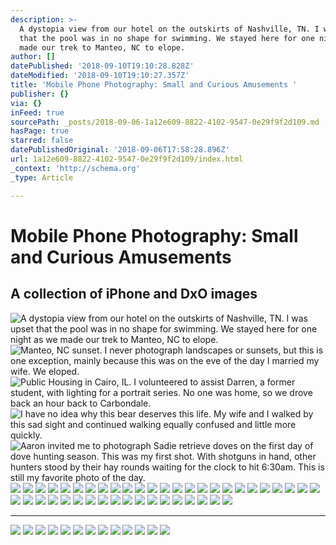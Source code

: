 ```yaml
---
description: >-
  A dystopia view from our hotel on the outskirts of Nashville, TN. I was upset
  that the pool was in no shape for swimming. We stayed here for one night as we
  made our trek to Manteo, NC to elope.
author: []
datePublished: '2018-09-10T19:10:28.828Z'
dateModified: '2018-09-10T19:10:27.357Z'
title: 'Mobile Phone Photography: Small and Curious Amusements '
publisher: {}
via: {}
inFeed: true
sourcePath: _posts/2018-09-06-1a12e609-8822-4102-9547-0e29f9f2d109.md
hasPage: true
starred: false
datePublishedOriginal: '2018-09-06T17:58:28.896Z'
url: 1a12e609-8822-4102-9547-0e29f9f2d109/index.html
_context: 'http://schema.org'
_type: Article

---
```

# Mobile Phone Photography: Small and Curious Amusements 

## A collection of iPhone and DxO images
![A dystopia view from our hotel on the outskirts of Nashville, TN. I was upset that the pool was in no shape for swimming. We stayed here for one night as we made our trek to Manteo, NC to elope.](https://the-grid-user-content.s3-us-west-2.amazonaws.com/82bf0583-63db-4867-a300-0575e10fe279.jpg)
![Manteo, NC sunset. I never photograph landscapes or sunsets, but this is one exception, mainly because this was on the eve of the day I married my wife. We eloped.](https://the-grid-user-content.s3-us-west-2.amazonaws.com/bc662463-a4c3-4a01-a0d2-715e85148c78.jpg)
![Public Housing in Cairo, IL. I volunteered to assist Darren, a former student, with lighting for a portrait series. No one was home, so we drove back an hour back to Carbondale.](https://the-grid-user-content.s3-us-west-2.amazonaws.com/e0073a67-115f-46d2-bbac-78c9bffa7fb8.jpg)
![I have no idea why this bear deserves this life. My wife and I walked by this sad sight and continued walking equally confused and little more quickly.](https://the-grid-user-content.s3-us-west-2.amazonaws.com/444bfe8c-0258-4f03-9ff0-fd7af341646c.jpg)
![Aaron invited me to photograph Sadie retrieve doves on the first day of dove hunting season.  This was my first shot. With shotguns in hand, other hunters stood by their hay rounds waiting for the clock to hit 6:30am. This is still my favorite photo of the day. ](https://the-grid-user-content.s3-us-west-2.amazonaws.com/9de2f4fb-2bc7-4fa9-a1b3-d02909abaf8c.jpg)
![](https://the-grid-user-content.s3-us-west-2.amazonaws.com/02adbcab-09e2-44ce-aa71-e3f0b6fff1dd.jpg)
![](https://the-grid-user-content.s3-us-west-2.amazonaws.com/88c2e433-9894-417a-a551-5dfdcd322ef9.jpg)
![](https://the-grid-user-content.s3-us-west-2.amazonaws.com/2fbac2cc-b49e-4300-9920-4ac2304d06ef.jpg)
![](https://the-grid-user-content.s3-us-west-2.amazonaws.com/2b729fc4-39a4-4bdf-ad9d-ba16c7ea0bbc.jpg)
![](https://the-grid-user-content.s3-us-west-2.amazonaws.com/7ad34c25-f471-4725-ad4d-ec9af55fff24.jpg)
![](https://the-grid-user-content.s3-us-west-2.amazonaws.com/20dba4b3-3ba3-46ea-9747-85a95311cdc5.jpg)
![](https://the-grid-user-content.s3-us-west-2.amazonaws.com/b71cc1dd-dd35-4ccb-a6f0-5a4bb8440bbb.jpg)
![](https://the-grid-user-content.s3-us-west-2.amazonaws.com/4e3d49f8-0c3f-45ac-9a16-057f288bbd8b.jpg)
![](https://the-grid-user-content.s3-us-west-2.amazonaws.com/9cd8b1a5-8fec-452c-a3a2-ecd7c5e4a348.jpg)
![](https://the-grid-user-content.s3-us-west-2.amazonaws.com/ada48e9e-4b69-433b-b807-c69678282e43.jpg)
![](https://the-grid-user-content.s3-us-west-2.amazonaws.com/96d74fbb-0a25-45db-9b3c-918d697b845a.jpg)
![](https://the-grid-user-content.s3-us-west-2.amazonaws.com/4de7ff88-e4c3-4a9e-adb8-c21ad5b7d992.jpg)
![](https://the-grid-user-content.s3-us-west-2.amazonaws.com/38492cd0-ae3b-4861-a930-ddc3de6b870f.jpg)
![](https://the-grid-user-content.s3-us-west-2.amazonaws.com/dd9086c9-5338-4e71-a0ca-a187579d5079.jpg)
![](https://the-grid-user-content.s3-us-west-2.amazonaws.com/9f7a8162-7b8d-4268-8c7f-40a4edacb07f.jpg)
![](https://the-grid-user-content.s3-us-west-2.amazonaws.com/50202a2c-2911-4c21-8690-a73a3414f60d.jpg)
![](https://the-grid-user-content.s3-us-west-2.amazonaws.com/7f2ec515-c21f-43da-83e6-f09d0b70208b.jpg)
![](https://the-grid-user-content.s3-us-west-2.amazonaws.com/39bae862-925b-435e-b6e1-b8ddbabeace6.jpg)
![](https://the-grid-user-content.s3-us-west-2.amazonaws.com/1a897e66-59c9-427f-9ec8-c0486449834b.jpg)
![](https://the-grid-user-content.s3-us-west-2.amazonaws.com/81dae9fd-000a-4072-89e2-a71084a87c7d.jpg)
![](https://the-grid-user-content.s3-us-west-2.amazonaws.com/1a3e354a-6203-4b24-84a4-28fbea856d45.jpg)
![](https://the-grid-user-content.s3-us-west-2.amazonaws.com/bffe37c4-309f-4d97-b415-81a2e95e73e8.jpg)
![](https://the-grid-user-content.s3-us-west-2.amazonaws.com/97abecaa-5fe8-4d87-829e-52c582bb6a53.jpg)
![](https://the-grid-user-content.s3-us-west-2.amazonaws.com/e7a86c6b-1040-4999-b6f5-118e50f55b51.jpg)
![](https://the-grid-user-content.s3-us-west-2.amazonaws.com/f9d26762-56bb-4780-ae1e-faaff2b5f65f.jpg)
![](https://the-grid-user-content.s3-us-west-2.amazonaws.com/21261f23-a202-4def-a51b-3aab5dcb7b55.jpg)
![](https://the-grid-user-content.s3-us-west-2.amazonaws.com/f4044be8-5b16-4658-9596-158514bf8714.jpg)
![](https://the-grid-user-content.s3-us-west-2.amazonaws.com/4b31eb73-422c-434c-9d6d-710bde60b6e3.jpg)
![](https://the-grid-user-content.s3-us-west-2.amazonaws.com/681cfa6b-b33b-43c0-af25-4aa2b5dd5271.jpg)
![](https://the-grid-user-content.s3-us-west-2.amazonaws.com/f0018ea6-b1e3-42b5-a3fc-d9c8202daefa.jpg)
![](https://the-grid-user-content.s3-us-west-2.amazonaws.com/f0cff1f7-2f31-451c-8953-c37df3a32cb9.jpg)
![](https://the-grid-user-content.s3-us-west-2.amazonaws.com/e76d3951-61cb-4734-9a34-45a97e48bf28.jpg)
![](https://the-grid-user-content.s3-us-west-2.amazonaws.com/e9c35256-58ef-41f9-b08e-72b9ac1bd1c5.jpg)
![](https://the-grid-user-content.s3-us-west-2.amazonaws.com/3360fbea-0752-4c4d-8b22-7ba4f521dcef.jpg)
![](https://the-grid-user-content.s3-us-west-2.amazonaws.com/c48bbb63-b96a-4609-963c-d2f3a816a57b.jpg)
![](https://the-grid-user-content.s3-us-west-2.amazonaws.com/4a8c2b54-48a4-4b32-9ca8-8e5ef1acfff2.jpg)
![](https://the-grid-user-content.s3-us-west-2.amazonaws.com/656381fe-74e9-4064-b682-f1958f0fac8b.jpg)
![](https://the-grid-user-content.s3-us-west-2.amazonaws.com/daa8cca0-859c-4948-a082-362462257888.jpg)
![](https://the-grid-user-content.s3-us-west-2.amazonaws.com/b4bcc219-2cab-40a8-aa17-478d545f6377.jpg)
![](https://the-grid-user-content.s3-us-west-2.amazonaws.com/68eff0ab-cb24-4d5f-a127-38782accf86a.jpg)
![](https://the-grid-user-content.s3-us-west-2.amazonaws.com/0d04f52b-acc2-47b6-9465-741d88661419.jpg)
![](https://the-grid-user-content.s3-us-west-2.amazonaws.com/cfbeb12c-b383-41ed-bc33-c3f2e9ceb460.jpg)
![](https://the-grid-user-content.s3-us-west-2.amazonaws.com/0c651d6f-37c5-48f1-8eac-a910257a2186.jpg)

---

![](https://the-grid-user-content.s3-us-west-2.amazonaws.com/6581b36c-8b85-4d9f-8af3-c1f86f707b0e.jpg)
![](https://the-grid-user-content.s3-us-west-2.amazonaws.com/ca5133b0-a81e-4a4a-baf6-2dad14121749.jpg)
![](https://the-grid-user-content.s3-us-west-2.amazonaws.com/a6a6391a-ef7c-4f22-9301-a8d1905ed385.jpg)
![](https://the-grid-user-content.s3-us-west-2.amazonaws.com/2b88f169-d013-4956-8b7f-fafaade10598.jpg)
![](https://the-grid-user-content.s3-us-west-2.amazonaws.com/471c06bd-db35-43da-b537-097ea6a4245a.jpg)
![](https://the-grid-user-content.s3-us-west-2.amazonaws.com/95203a6e-21f3-4b0f-a96c-ba6a6df3d669.jpg)
![](https://the-grid-user-content.s3-us-west-2.amazonaws.com/44803a69-ea40-4f02-83a6-8a8e7b4645f5.jpg)
![](https://the-grid-user-content.s3-us-west-2.amazonaws.com/2bf2e002-7f32-4215-8ad4-a07603e9e4dc.jpg)
![](https://the-grid-user-content.s3-us-west-2.amazonaws.com/ad488eae-c1d8-437f-98a3-a5988948133e.jpg)
![](https://the-grid-user-content.s3-us-west-2.amazonaws.com/9b9890e9-6e92-42a2-abd2-2a1faa882680.jpg)
![](https://the-grid-user-content.s3-us-west-2.amazonaws.com/b996c493-4bf2-47ea-812a-8a96ee047711.jpg)
![](https://the-grid-user-content.s3-us-west-2.amazonaws.com/53bba3f9-9730-46bd-9b81-f8d633b0459a.jpg)
![](https://the-grid-user-content.s3-us-west-2.amazonaws.com/bcd3191e-e464-4217-8ffc-caf3d3992db6.jpg)